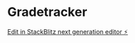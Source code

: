 # Gradetracker

[Edit in StackBlitz next generation editor ⚡️](https://stackblitz.com/~/github.com/tharcissentirandekura/Gradetracker)